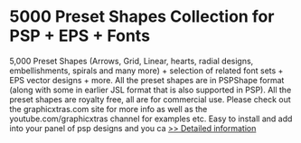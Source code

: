 # 5000 Preset Shapes Collection for PSP + EPS + Fonts
5,000 Preset Shapes (Arrows, Grid, Linear, hearts, radial designs, embellishments, spirals and many more) + selection of related font sets + EPS vector designs + more. All the preset shapes are in PSPShape format (along with some in earlier JSL format that is also supported in PSP). All the preset shapes are royalty free, all are for commercial use. Please check out the graphicxtras.com site for more info as well as the youtube.com/graphicxtras channel for examples etc. Easy to install and add into your panel of psp designs and you ca
[>> Detailed information](https://secure.shareit.com/shareit/product.html?productid=301008047&affiliateid=200057808)